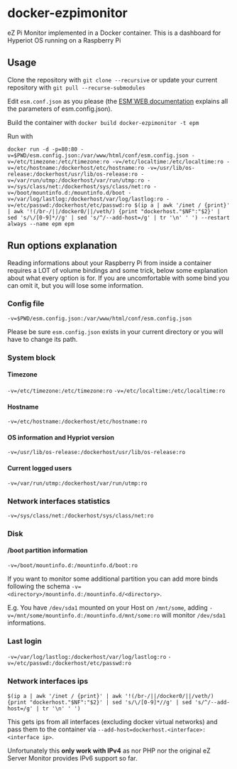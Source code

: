 # docker-ezpimonitor
eZ Pi Monitor implemented in a Docker container.
This is a dashboard for Hyperiot OS running on a Raspberry Pi

## Usage
Clone the repository with `git clone --recursive` or update your current repository with `git pull --recurse-submodules`

Edit `esm.conf.json` as you please (the [ESM\`WEB documentation](https://www.ezservermonitor.com/esm-web/documentation) explains all the parameters of esm.config.json).

Build the container with `docker build docker-ezpimonitor -t epm`

Run with
```
docker run -d -p=80:80 -v=$PWD/esm.config.json:/var/www/html/conf/esm.config.json -v=/etc/timezone:/etc/timezone:ro -v=/etc/localtime:/etc/localtime:ro -v=/etc/hostname:/dockerhost/etc/hostname:ro -v=/usr/lib/os-release:/dockerhost/usr/lib/os-release:ro -v=/var/run/utmp:/dockerhost/var/run/utmp:ro -v=/sys/class/net:/dockerhost/sys/class/net:ro -v=/boot/mountinfo.d:/mountinfo.d/boot -v=/var/log/lastlog:/dockerhost/var/log/lastlog:ro -v=/etc/passwd:/dockerhost/etc/passwd:ro $(ip a | awk '/inet / {print}' | awk '!(/br-/||/docker0/||/veth/) {print "dockerhost."$NF":"$2}' | sed 's/\/[0-9]*//g' | sed 's/^/--add-host=/g' | tr '\n' ' ') --restart always --name epm epm
```

## Run options explanation
Reading informations about your Raspberry Pi from inside a container requires a LOT of volume bindings and some trick, below some explanation about what every option is for.
If you are uncomfortable with some bind you can omit it, but you will lose some information.

### Config file
`-v=$PWD/esm.config.json:/var/www/html/conf/esm.config.json`

Please be sure `esm.config.json` exists in your current directory or you will have to change its path.
### System block
#### Timezone
`-v=/etc/timezone:/etc/timezone:ro`
`-v=/etc/localtime:/etc/localtime:ro`
#### Hostname
`-v=/etc/hostname:/dockerhost/etc/hostname:ro`
#### OS information and Hypriot version
`-v=/usr/lib/os-release:/dockerhost/usr/lib/os-release:ro`
#### Current logged users
`-v=/var/run/utmp:/dockerhost/var/run/utmp:ro`
### Network interfaces statistics
`-v=/sys/class/net:/dockerhost/sys/class/net:ro`
### Disk
#### /boot partition information
`-v=/boot/mountinfo.d:/mountinfo.d/boot:ro`

If you want to monitor some additional partition you can add more binds following the schema `-v=<directory>/mountinfo.d:/mountinfo.d/<directory>`.

E.g.
You have `/dev/sda1` mounted on your Host on `/mnt/some`, adding `-v=/mnt/some/mountinfo.d:/mountinfo.d/mnt/some:ro` will monitor `/dev/sda1` informations.
### Last login
`-v=/var/log/lastlog:/dockerhost/var/log/lastlog:ro`
`-v=/etc/passwd:/dockerhost/etc/passwd:ro`
### Network interfaces ips
`$(ip a | awk '/inet / {print}' | awk '!(/br-/||/docker0/||/veth/) {print "dockerhost."$NF":"$2}' | sed 's/\/[0-9]*//g' | sed 's/^/--add-host=/g' | tr '\n' ' ')`

This gets ips from all interfaces (excluding docker virtual networks) and pass them to the container via `--add-host=dockerhost.<interface>:<interface ip>`.

Unfortunately this **only work with IPv4** as nor PHP nor the original eZ Server Monitor provides IPv6 support so far.
